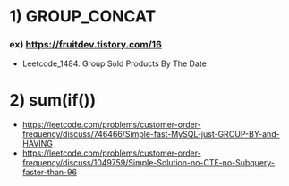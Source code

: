 # 1) GROUP_CONCAT

### ex)  https://fruitdev.tistory.com/16
- Leetcode_1484. Group Sold Products By The Date


# 2) sum(if())

- https://leetcode.com/problems/customer-order-frequency/discuss/746466/Simple-fast-MySQL-just-GROUP-BY-and-HAVING
- https://leetcode.com/problems/customer-order-frequency/discuss/1049759/Simple-Solution-no-CTE-no-Subquery-faster-than-96
